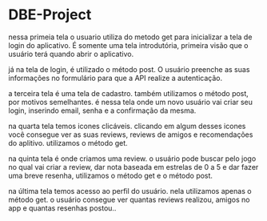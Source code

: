 # DBE-Project

nessa primeia tela o usuario utiliza do metodo get para inicializar a tela de login do aplicativo. É somente uma tela introdutória, primeira visão que o usuário terá quando abrir o aplicativo.

já na tela de login, é utilizado o método post. O usuário preenche as suas informações no formulário para que a API realize a autenticação.

a terceira tela é uma tela de cadastro. também utilizamos o método post, por motivos semelhantes. é nessa tela onde um novo usuário vai criar seu login, inserindo email, senha e a confirmação da mesma.

na quarta tela temos icones clicáveis. clicando em algum desses icones você consegue ver as suas reviews, reviews de amigos e recomendações do aplitivo. utilizamos o método get.

na quinta tela é onde criamos uma review. o usuário pode buscar pelo jogo no qual vai criar a review, dar nota baseada em estrelas de 0 a 5 e dar fazer uma breve resenha, utilizamos o método get e o método post.

na última tela temos acesso ao perfil do usuário. nela utilizamos apenas o método get. o usuário consegue ver quantas reviews realizou, amigos no app e quantas resenhas postou..

